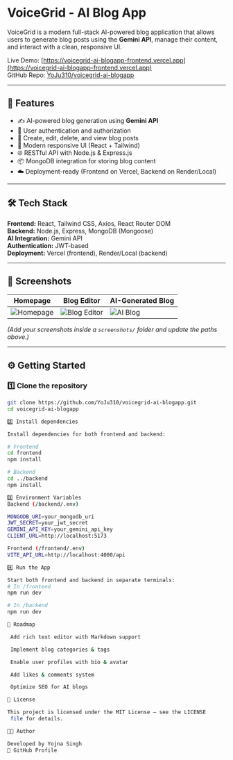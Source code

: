 # VoiceGrid - AI Blog App

VoiceGrid is a modern full-stack AI-powered blog application that allows users to generate blog posts using the **Gemini API**, manage their content, and interact with a clean, responsive UI.  

Live Demo: [https://voicegrid-ai-blogapp-frontend.vercel.app](https://voicegrid-ai-blogapp-frontend.vercel.app)  
GitHub Repo: [YoJu310/voicegrid-ai-blogapp](https://github.com/YoJu310/voicegrid-ai-blogapp)  

---

## 🚀 Features

- ✍️ AI-powered blog generation using **Gemini API**  
- 🔐 User authentication and authorization  
- 📄 Create, edit, delete, and view blog posts  
- 🎨 Modern responsive UI (React + Tailwind)  
- 🌐 RESTful API with Node.js & Express.js  
- 📦 MongoDB integration for storing blog content  
- ☁️ Deployment-ready (Frontend on Vercel, Backend on Render/Local)  

---

## 🛠️ Tech Stack

**Frontend:** React, Tailwind CSS, Axios, React Router DOM  
**Backend:** Node.js, Express, MongoDB (Mongoose)  
**AI Integration:** Gemini API  
**Authentication:** JWT-based  
**Deployment:** Vercel (frontend), Render/Local (backend)  

---

## 📸 Screenshots

| Homepage | Blog Editor | AI-Generated Blog |
|----------|-------------|------------------|
| ![Homepage](screenshots/home.png) | ![Blog Editor](screenshots/editor.png) | ![AI Blog](screenshots/blog.png) |

*(Add your screenshots inside a `screenshots/` folder and update the paths above.)*

---

## ⚙️ Getting Started

### 1️⃣ Clone the repository
```bash
git clone https://github.com/YoJu310/voicegrid-ai-blogapp.git
cd voicegrid-ai-blogapp

2️⃣ Install dependencies

Install dependencies for both frontend and backend:

# Frontend
cd frontend
npm install

# Backend
cd ../backend
npm install

3️⃣ Environment Variables
Backend (/backend/.env)

MONGODB_URI=your_mongodb_uri
JWT_SECRET=your_jwt_secret
GEMINI_API_KEY=your_gemini_api_key
CLIENT_URL=http://localhost:5173

Frontend (/frontend/.env)
VITE_API_URL=http://localhost:4000/api

4️⃣ Run the App

Start both frontend and backend in separate terminals:
# In /frontend
npm run dev

# In /backend
npm run dev

📌 Roadmap

 Add rich text editor with Markdown support

 Implement blog categories & tags

 Enable user profiles with bio & avatar

 Add likes & comments system

 Optimize SEO for AI blogs

📜 License

This project is licensed under the MIT License – see the LICENSE
 file for details.

👩‍💻 Author

Developed by Yojna Singh
🔗 GitHub Profile
